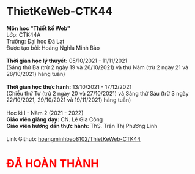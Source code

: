 # ThietKeWeb-CTK44

<strong>Môn học "Thiết kế Web"</strong><br>
Lớp: CTK44A<br>
Trường: Đại học Đà Lạt<br>
Được tạo bởi: Hoàng Nghĩa Minh Bảo<br>
<br>
<strong>Thời gian học lý thuyết:</strong> 05/10/2021 - 11/11/2021<br>
(Sáng thứ Ba (trừ 2 ngày 19 và 26/10/2021) và thứ Năm (trừ 2 ngày 21 và 28/10/2021) hàng tuần)<br>
<br>
<strong>Thời gian học thực hành:</strong> 13/10/2021 - 17/12/2021<br>
(Chiều thứ Tư (trừ 2 ngày 20 và 27/10/2021) và Sáng thứ Sáu (trừ 3 ngày 22/10/2021, 29/10/2021 và 19/11/2021) hàng tuần)<br>
<br>
Hoc kì I - Năm 2 (2021 - 2022)<br>
<strong>Giáo viên giảng dạy:</strong> CN. Lê Gia Công<br>
<strong>Giáo viên hướng dẫn thực hành:</strong> ThS. Trần Thị Phương Linh<br>
<br>
Link Github: <a href="https://github.com/hoangminhbao8102/ThietKeWeb-CTK44">hoangminhbao8102/ThietKeWeb-CTK44</a><br>
<h1 style="color:red;">ĐÃ HOÀN THÀNH</h1>
